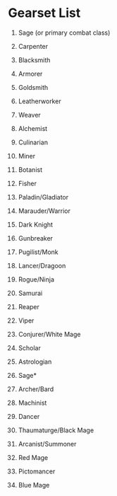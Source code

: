 # Gearset List

1. Sage (or primary combat class)

2. Carpenter
3. Blacksmith
4. Armorer
5. Goldsmith
6. Leatherworker
7. Weaver
8. Alchemist
9. Culinarian

10. Miner
11. Botanist
12. Fisher

13. Paladin/Gladiator
14. Marauder/Warrior
15. Dark Knight
16. Gunbreaker

17. Pugilist/Monk
18. Lancer/Dragoon
19. Rogue/Ninja
20. Samurai
21. Reaper
22. Viper

23. Conjurer/White Mage
24. Scholar
25. Astrologian
26. Sage*

27. Archer/Bard
28. Machinist
29. Dancer

30. Thaumaturge/Black Mage
31. Arcanist/Summoner
32. Red Mage
33. Pictomancer
34. Blue Mage
